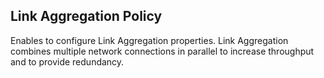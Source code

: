 ## Link Aggregation Policy
Enables to configure Link Aggregation properties. Link Aggregation combines multiple network connections in parallel to increase throughput and to provide redundancy.